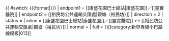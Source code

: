 {{ #switch: {{{format|}}}
  | endpoint1 = [[康盛花園巴士總站|康盛花園]]／[[靈實醫院]]
  | endpoint2 = [[裕民坊公共運輸交匯處|觀塘（裕民坊）]]
  | direction = 2
  | status =
  | inline = [[康盛花園巴士總站|康盛花園]]／[[靈實醫院]] ↔ [[裕民坊公共運輸交匯處|觀塘（裕民坊）]]
  | normal =
  | full =
}}<noinclude>[[category:新界專線小巴路線模板|013]]</noinclude>